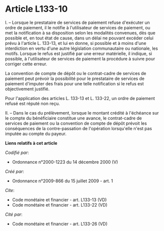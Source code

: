 # Article L133-10

I. – Lorsque le prestataire de services de paiement refuse d'exécuter un ordre de paiement, il le notifie à l'utilisateur de
services de paiement, ou met la notification à sa disposition selon les modalités convenues, dès que possible et, en tout
état de cause, dans un délai ne pouvant excéder celui prévu à l'article L. 133-13, et lui en donne, si possible et à moins
d'une interdiction en vertu d'une autre législation communautaire ou nationale, les motifs. Lorsque le refus est justifié par
une erreur matérielle, il indique, si possible, à l'utilisateur de services de paiement la procédure à suivre pour corriger
cette erreur.

La convention de compte de dépôt ou le contrat-cadre de services de paiement peut prévoir la possibilité pour le prestataire
de services de paiement d'imputer des frais pour une telle notification si le refus est objectivement justifié.

Pour l'application des articles L. 133-13 et L. 133-22, un ordre de paiement refusé est réputé non reçu.

II. – Dans le cas du prélèvement, lorsque le montant crédité à l'échéance sur le compte du bénéficiaire constitue une avance,
le contrat-cadre de services de paiement ou la convention de compte de dépôt prévoit les conséquences de la contre-passation
de l'opération lorsqu'elle n'est pas imputée au compte du payeur.

**Liens relatifs à cet article**

_Codifié par_:

  - Ordonnance n°2000-1223 du 14 décembre 2000 (V)

_Créé par_:

  - Ordonnance n°2009-866 du 15 juillet 2009 - art. 1

_Cite_:

  - Code monétaire et financier - art. L133-13 (VD)
  - Code monétaire et financier - art. L133-22 (VD)

_Cité par_:

  - Code monétaire et financier - art. L133-26 (VD)
